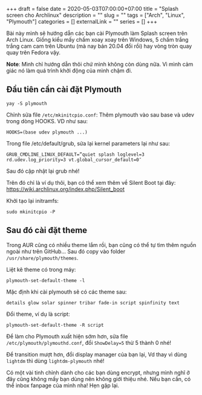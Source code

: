 +++ 
draft = false
date = 2020-05-03T07:00:00+07:00
title = "Splash screen cho Archlinux"
description = ""
slug = "" 
tags = ["Arch", "Linux", "Plymouth"]
categories = []
externalLink = ""
series = []
+++

Bài này mình sẽ hướng dẫn các bạn cài Plymouth làm Splash screen trên Arch Linux. Giống kiểu mấy chấm xoay xoay trên Windows, 5 chấm trắng trắng cam cam trên Ubuntu (mà nay bản 20.04 đổi rồi) hay vòng tròn quay quay trên Fedora vậy.

**Note**: Mình chỉ hướng dẫn thôi chứ mình không còn dùng nữa. Vì mình cảm giác nó làm quá trình khởi động của mình chậm đi.

## Đầu tiên cần cài đặt Plymouth

```shell
yay -S plymouth
```

Chỉnh sửa file `/etc/mkinitcpio.conf`: Thêm plymouth vào sau base và udev trong dòng HOOKS. VD như sau:

```shell
HOOKS=(base udev plymouth ...)
```

Trong file /etc/default/grub, sửa lại kernel parameters lại như sau:

```shell
GRUB_CMDLINE_LINUX_DEFAULT=”quiet splash loglevel=3 rd.udev.log_priority=3 vt.global_cursor_default=0″
```

Sau đó cập nhật lại grub nhé!

Trên đó chỉ là ví dụ thôi, bạn có thể xem thêm về Silent Boot tại đây: https://wiki.archlinux.org/index.php/Silent_boot

Khởi tạo lại initramfs:

```shell
sudo mkinitcpio -P
```

## Sau đó cài đặt theme

Trong AUR cũng có nhiều theme lắm rồi, bạn cũng có thể tự tìm thêm nguồn ngoài như trên GitHub... Sau đó copy vào folder `/usr/share/plymouth/themes`.

Liệt kê theme có trong máy:

```shell
plymouth-set-default-theme -l
```

Mặc định khi cài plymouth sẽ có các theme sau:

```shell
details glow solar spinner tribar fade-in script spinfinity text
```

Đổi theme, ví dụ là script:

```shell
plymouth-set-default-theme -R script
```

Để làm cho Plymouth xuất hiện sớm hơn, sửa file `/etc/plymouth/plymouthd.conf`, đổi `ShowDelay=5` thừ 5 thành 0 nhé!

Để transition mượt hơn, đổi display manager của bạn lại, Vd thay vì dùng `lightdm` thì dùng `lightdm-plymouth` nhé!

Có một vài tinh chỉnh dành cho các bạn dùng encrypt, nhưng mình nghĩ ở đây cũng không mấy bạn dùng nên không giới thiệu nhé. Nếu bạn cần, có thể inbox fanpage của mình nha! Hẹn gặp lại.
